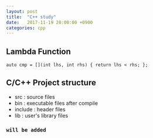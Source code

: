 ```yaml
---
layout: post
title:  "C++ study"
date:   2017-11-19 20:00:00 +0900
categories: cpp
---
```



## Lambda Function

```
auto cmp = [](int lhs, int rhs) { return lhs < rhs; };
```

## C/C++ Project structure

- src : source files
- bin : executable files after compile
- include : header files
- lib : user's library files

### `will be added`
